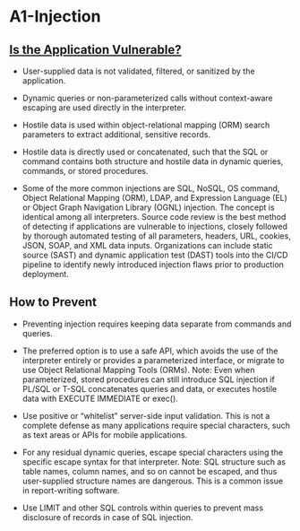 # A1-Injection

## [Is the Application Vulnerable?](https://owasp.org/www-project-top-ten/OWASP_Top_Ten_2017/Top_10-2017_A1-Injection)

- User-supplied data is not validated, filtered, or sanitized by the application.

- Dynamic queries or non-parameterized calls without context-aware escaping are used directly in the interpreter.

- Hostile data is used within object-relational mapping (ORM) search parameters to extract additional, sensitive records.

- Hostile data is directly used or concatenated, such that the SQL or command contains both structure and hostile data in dynamic queries, commands, or stored procedures.

- Some of the more common injections are SQL, NoSQL, OS command, Object Relational Mapping (ORM), LDAP, and Expression Language (EL) or Object Graph Navigation Library (OGNL) injection. The concept is identical among all interpreters. Source code review is the best method of detecting if applications are vulnerable to injections, closely followed by thorough automated testing of all parameters, headers, URL, cookies, JSON, SOAP, and XML data inputs. Organizations can include static source (SAST) and dynamic application test (DAST) tools into the CI/CD pipeline to identify newly introduced injection flaws prior to production deployment.

## How to Prevent

- Preventing injection requires keeping data separate from commands and queries.

- The preferred option is to use a safe API, which avoids the use of the interpreter entirely or provides a parameterized interface, or migrate to use Object Relational Mapping Tools (ORMs). Note: Even when parameterized, stored procedures can still introduce SQL injection if PL/SQL or T-SQL concatenates queries and data, or executes hostile data with EXECUTE IMMEDIATE or exec().

- Use positive or “whitelist” server-side input validation. This is not a complete defense as many applications require special characters, such as text areas or APIs for mobile applications.

- For any residual dynamic queries, escape special characters using the specific escape syntax for that interpreter. Note: SQL structure such as table names, column names, and so on cannot be escaped, and thus user-supplied structure names are dangerous. This is a common issue in report-writing software.

- Use LIMIT and other SQL controls within queries to prevent mass disclosure of records in case of SQL injection.